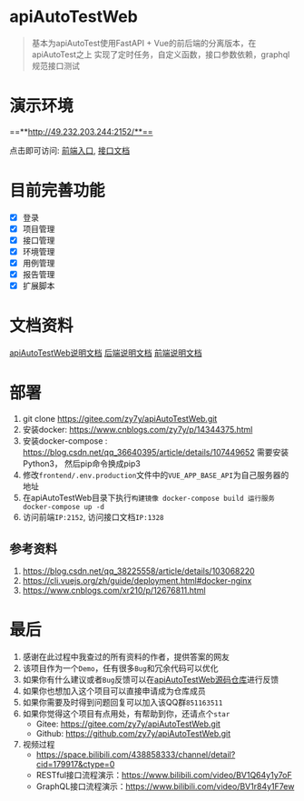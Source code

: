 # apiAutoTestWeb
> 基本为apiAutoTest使用FastAPI + Vue的前后端的分离版本，在apiAutoTest之上
> 实现了定时任务，自定义函数，接口参数依赖，graphql规范接口测试
# 演示环境
==**http://49.232.203.244:2152/**==

点击即可访问: [前端入口](http://49.232.203.244:2152/), [接口文档](http://49.232.203.244:1338/docs)
# 目前完善功能
- [x] 登录
- [x] 项目管理
- [x] 接口管理
- [x] 环境管理
- [x] 用例管理
- [x] 报告管理
- [x] 扩展脚本

# 文档资料
[apiAutoTestWeb说明文档](backend\apiAutoTestWeb使用说明.md)
[后端说明文档](backend\readme.md)
[前端说明文档](frontend\README.md)


# 部署
1. git clone https://gitee.com/zy7y/apiAutoTestWeb.git
2. 安装docker: https://www.cnblogs.com/zy7y/p/14344375.html
3. 安装docker-compose : https://blog.csdn.net/qq_36640395/article/details/107449652 需要安装Python3， 然后pip命令换成pip3
4. 修改`frontend/.env.production`文件中的`VUE_APP_BASE_API`为自己服务器的地址
5. 在apiAutoTestWeb目录下执行`构建镜像 docker-compose build 运行服务 docker-compose up -d`
6. 访问前端`IP:2152`, 访问接口文档`IP:1328`
## 参考资料
1. https://blog.csdn.net/qq_38225558/article/details/103068220
2. https://cli.vuejs.org/zh/guide/deployment.html#docker-nginx
3. https://www.cnblogs.com/xr210/p/12676811.html
# 最后

1. 感谢在此过程中我查过的所有资料的作者，提供答案的网友
2. 该项目作为一个`Demo`，任有很多`Bug`和冗余代码可以优化
3. 如果你有什么建议或者`Bug`反馈可以在[apiAutoTestWeb源码仓库](https://gitee.com/zy7y/apiAutoTestWeb.git)进行反馈
4. 如果你也想加入这个项目可以直接申请成为仓库成员
5. 如果你需要及时得到问题回复可以加入该QQ群`851163511`
6. 如果你觉得这个项目有点用处，有帮助到你，还请点个`star`
   - Gitee: https://gitee.com/zy7y/apiAutoTestWeb.git
   - Github: https://github.com/zy7y/apiAutoTestWeb.git
7. 视频过程
   - https://space.bilibili.com/438858333/channel/detail?cid=179917&ctype=0
   - RESTful接口流程演示：https://www.bilibili.com/video/BV1Q64y1y7oF
   - GraphQL接口流程演示：https://www.bilibili.com/video/BV1r84y1F7ew